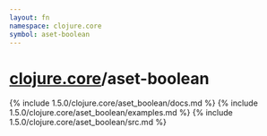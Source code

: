 ```yaml
---
layout: fn
namespace: clojure.core
symbol: aset-boolean
---
```


# [clojure.core](../)/aset-boolean

{% include 1.5.0/clojure.core/aset_boolean/docs.md %}
{% include 1.5.0/clojure.core/aset_boolean/examples.md %}
{% include 1.5.0/clojure.core/aset_boolean/src.md %}

